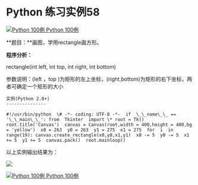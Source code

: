 Python 练习实例58
=============

 [![Python 100例](../images/up.gif) Python 100例](python-100-examples.html)

**题目：**画图，学用rectangle画方形。　　　

**程序分析：**

rectangle(int left,  int top,  int right,  int bottom)

参数说明：(left ，top )为矩形的左上坐标，(right,bottom)为矩形的右下坐标，两者可确定一个矩形的大小
```
实例(Python 2.0+)
---------------

#!/usr/bin/python  \# -*- coding: UTF-8 -*-  if  \_\_name\_\_ == '\_\_main\_\_': from  Tkinter  import \* root = Tk()  root.title('Canvas')  canvas = Canvas(root,width = 400,height = 400,bg = 'yellow')  x0 = 263  y0 = 263  y1 = 275  x1 = 275  for  i  in  range(19): canvas.create_rectangle(x0,y0,x1,y1)  x0 -= 5  y0 -= 5  x1 += 5  y1 += 5  canvas.pack()  root.mainloop()
```
以上实例输出结果为：

![](http://www.runoob.com/wp-content/uploads/2015/10/tk3.jpg)

 [![Python 100例](../images/up.gif) Python 100例](python-100-examples.html)